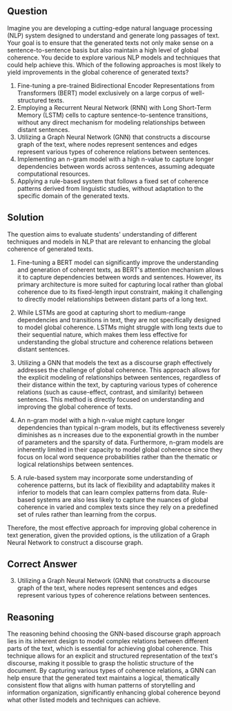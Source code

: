 ## Question
Imagine you are developing a cutting-edge natural language processing (NLP) system designed to understand and generate long passages of text. Your goal is to ensure that the generated texts not only make sense on a sentence-to-sentence basis but also maintain a high level of global coherence. You decide to explore various NLP models and techniques that could help achieve this. Which of the following approaches is most likely to yield improvements in the global coherence of generated texts?

1. Fine-tuning a pre-trained Bidirectional Encoder Representations from Transformers (BERT) model exclusively on a large corpus of well-structured texts.
2. Employing a Recurrent Neural Network (RNN) with Long Short-Term Memory (LSTM) cells to capture sentence-to-sentence transitions, without any direct mechanism for modeling relationships between distant sentences.
3. Utilizing a Graph Neural Network (GNN) that constructs a discourse graph of the text, where nodes represent sentences and edges represent various types of coherence relations between sentences.
4. Implementing an n-gram model with a high n-value to capture longer dependencies between words across sentences, assuming adequate computational resources.
5. Applying a rule-based system that follows a fixed set of coherence patterns derived from linguistic studies, without adaptation to the specific domain of the generated texts.

## Solution

The question aims to evaluate students' understanding of different techniques and models in NLP that are relevant to enhancing the global coherence of generated texts.

1. Fine-tuning a BERT model can significantly improve the understanding and generation of coherent texts, as BERT's attention mechanism allows it to capture dependencies between words and sentences. However, its primary architecture is more suited for capturing local rather than global coherence due to its fixed-length input constraint, making it challenging to directly model relationships between distant parts of a long text.

2. While LSTMs are good at capturing short to medium-range dependencies and transitions in text, they are not specifically designed to model global coherence. LSTMs might struggle with long texts due to their sequential nature, which makes them less effective for understanding the global structure and coherence relations between distant sentences.

3. Utilizing a GNN that models the text as a discourse graph effectively addresses the challenge of global coherence. This approach allows for the explicit modeling of relationships between sentences, regardless of their distance within the text, by capturing various types of coherence relations (such as cause-effect, contrast, and similarity) between sentences. This method is directly focused on understanding and improving the global coherence of texts.

4. An n-gram model with a high n-value might capture longer dependencies than typical n-gram models, but its effectiveness severely diminishes as n increases due to the exponential growth in the number of parameters and the sparsity of data. Furthermore, n-gram models are inherently limited in their capacity to model global coherence since they focus on local word sequence probabilities rather than the thematic or logical relationships between sentences.

5. A rule-based system may incorporate some understanding of coherence patterns, but its lack of flexibility and adaptability makes it inferior to models that can learn complex patterns from data. Rule-based systems are also less likely to capture the nuances of global coherence in varied and complex texts since they rely on a predefined set of rules rather than learning from the corpus.

Therefore, the most effective approach for improving global coherence in text generation, given the provided options, is the utilization of a Graph Neural Network to construct a discourse graph.

## Correct Answer

3. Utilizing a Graph Neural Network (GNN) that constructs a discourse graph of the text, where nodes represent sentences and edges represent various types of coherence relations between sentences.

## Reasoning

The reasoning behind choosing the GNN-based discourse graph approach lies in its inherent design to model complex relations between different parts of the text, which is essential for achieving global coherence. This technique allows for an explicit and structured representation of the text's discourse, making it possible to grasp the holistic structure of the document. By capturing various types of coherence relations, a GNN can help ensure that the generated text maintains a logical, thematically consistent flow that aligns with human patterns of storytelling and information organization, significantly enhancing global coherence beyond what other listed models and techniques can achieve.
